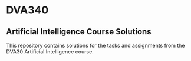 # DVA340
## Artificial Intelligence Course Solutions
This repository contains solutions for the tasks and assignments from the DVA30 Artificial Intelligence course. 
